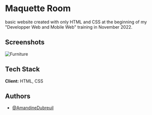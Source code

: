 
# Maquette Room

basic website created with only HTML and CSS at the beginning of my "Developper Web and Mobile Web" training in November 2022.



## Screenshots

![Furniture](https://i.ibb.co/G59kkKv/Furniture.png)



## Tech Stack

**Client:** HTML, CSS



## Authors

- [@AmandineDubreuil](https://www.github.com/AmandineDubreuil)

